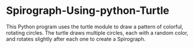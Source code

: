 # Spirograph-Using-python-Turtle
This Python program uses the turtle module to draw a pattern of colorful, rotating circles. The turtle draws multiple circles, each with a random color, and rotates slightly after each one to create a Spirograph. 
